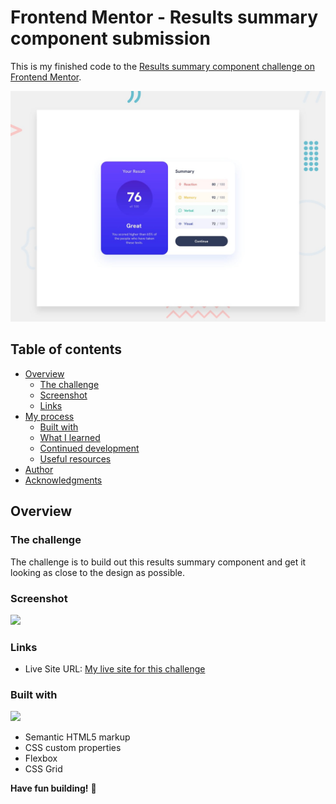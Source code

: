 # Frontend Mentor - Results summary component submission

This is my finished code to the [Results summary component challenge on Frontend Mentor](https://www.frontendmentor.io/challenges/results-summary-component-CE_K6s0maV).

![Design preview for the Results summary component coding challenge](./design/desktop-preview.jpg)

## Table of contents

- [Overview](#overview)
  - [The challenge](#the-challenge)
  - [Screenshot](#screenshot)
  - [Links](#links)
- [My process](#my-process)
  - [Built with](#built-with)
  - [What I learned](#what-i-learned)
  - [Continued development](#continued-development)
  - [Useful resources](#useful-resources)
- [Author](#author)
- [Acknowledgments](#acknowledgments)


## Overview

### The challenge

The challenge is to build out this results summary component and get it looking as close to the design as possible.

### Screenshot

<img src = "https://raw.githubusercontent.com/vinhphuphan/results-summary-component-main/main/assets/images/Screenshot.jpg"></img>

### Links
- Live Site URL: [My live site for this challenge](https://your-live-site-url.com)

### Built with
[![](https://skillicons.dev/icons?i=html,css)](https://skillicons.dev)
- Semantic HTML5 markup 
- CSS custom properties
- Flexbox
- CSS Grid

**Have fun building!** 🚀
